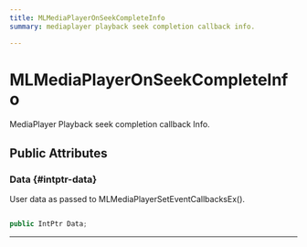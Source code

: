 ```yaml
---
title: MLMediaPlayerOnSeekCompleteInfo
summary: mediaplayer playback seek completion callback info. 

---
```


# MLMediaPlayerOnSeekCompleteInfo




MediaPlayer Playback seek completion callback Info.   





## Public Attributes

### Data {#intptr-data}

User data as passed to MLMediaPlayerSetEventCallbacksEx(). 

```csharp

public IntPtr Data;

```






-----------

